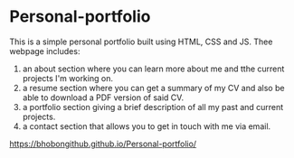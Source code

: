 # Personal-portfolio
This is a simple personal portfolio built using HTML, CSS and JS.
Thee webpage includes:
1. an about section where you can learn more about me and tthe current projects I'm working on.
2. a resume section where you can get a summary of my CV and also be able to download a PDF version of said CV.
3. a portfolio section giving a brief description of all my past and current projects.
4. a contact section that allows you to get in touch with me via email.

https://bhobongithub.github.io/Personal-portfolio/
